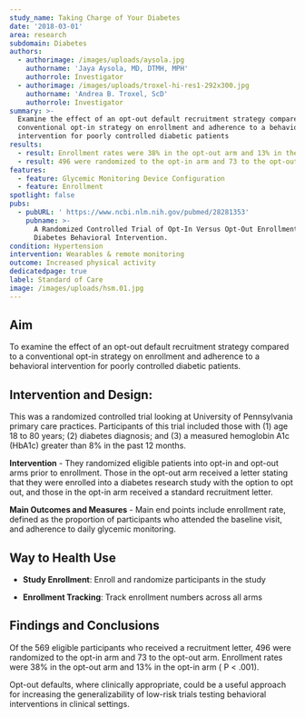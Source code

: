```yaml
---
study_name: Taking Charge of Your Diabetes
date: '2018-03-01'
area: research
subdomain: Diabetes
authors:
  - authorimage: /images/uploads/aysola.jpg
    authorname: 'Jaya Aysola, MD, DTMH, MPH'
    authorrole: Investigator
  - authorimage: /images/uploads/troxel-hi-res1-292x300.jpg
    authorname: 'Andrea B. Troxel, ScD'
    authorrole: Investigator
summary: >-
  Examine the effect of an opt-out default recruitment strategy compared to a
  conventional opt-in strategy on enrollment and adherence to a behavioral
  intervention for poorly controlled diabetic patients
results:
  - result: Enrollment rates were 38% in the opt-out arm and 13% in the opt-in arm
  - result: 496 were randomized to the opt-in arm and 73 to the opt-out arm
features:
  - feature: Glycemic Monitoring Device Configuration
  - feature: Enrollment
spotlight: false
pubs:
  - pubURL: ' https://www.ncbi.nlm.nih.gov/pubmed/28281353'
    pubname: >-
      A Randomized Controlled Trial of Opt-In Versus Opt-Out Enrollment Into a
      Diabetes Behavioral Intervention.
condition: Hypertension
intervention: Wearables & remote monitoring
outcome: Increased physical activity
dedicatedpage: true
label: Standard of Care 
image: /images/uploads/hsm.01.jpg
---
```

## Aim

To examine the effect of an opt-out default recruitment strategy compared to a conventional opt-in strategy on enrollment and adherence to a behavioral intervention for poorly controlled diabetic patients.

## Intervention and Design:

This was a randomized controlled trial looking at University of Pennsylvania primary care practices. Participants of this trial included those with (1) age 18 to 80 years; (2) diabetes diagnosis; and (3) a measured hemoglobin A1c (HbA1c) greater than 8% in the past 12 months.

**Intervention** - They randomized eligible patients into opt-in and opt-out arms prior to enrollment. Those in the opt-out arm received a letter stating that they were enrolled into a diabetes research study with the option to opt out, and those in the opt-in arm received a standard recruitment letter.

**Main Outcomes and Measures** - Main end points include enrollment rate, defined as the proportion of participants who attended the baseline visit, and adherence to daily glycemic monitoring.

## Way to Health Use

- **Study Enrollment**: Enroll and randomize participants in the study

- **Enrollment Tracking**: Track enrollment numbers across all arms

## Findings and Conclusions

Of the 569 eligible participants who received a recruitment letter, 496 were randomized to the opt-in arm and 73 to the opt-out arm. Enrollment rates were 38% in the opt-out arm and 13% in the opt-in arm ( P < .001).

Opt-out defaults, where clinically appropriate, could be a useful approach for increasing the generalizability of low-risk trials testing behavioral interventions in clinical settings.
